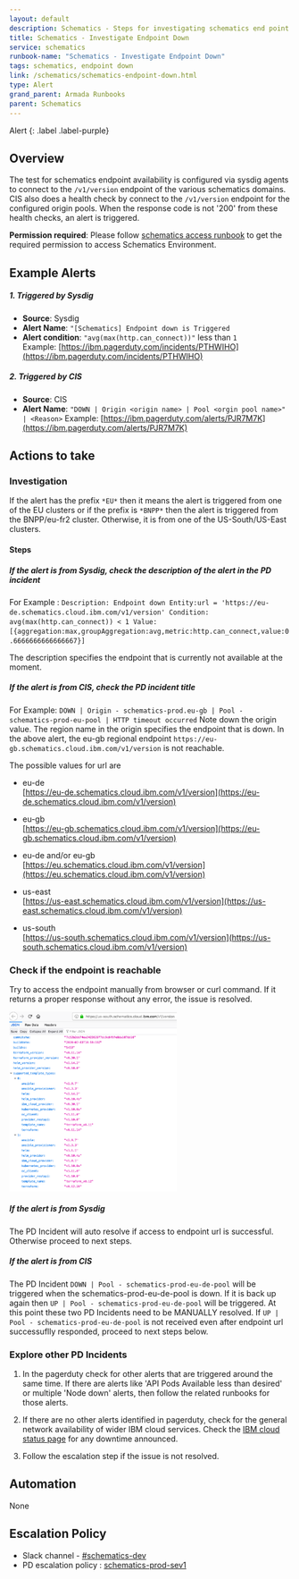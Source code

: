 ```yaml
---
layout: default
description: Schematics - Steps for investigating schematics end point down
title: Schematics - Investigate Endpoint Down
service: schematics
runbook-name: "Schematics - Investigate Endpoint Down"
tags: schematics, endpoint down
link: /schematics/schematics-endpoint-down.html
type: Alert
grand_parent: Armada Runbooks
parent: Schematics
---
```


Alert
{: .label .label-purple}

## Overview

The test for schematics endpoint availability is configured via sysdig agents to connect to the `/v1/version` endpoint of the various schematics domains.
CIS also does a health check by connect to the `/v1/version` endpoint for the configured origin pools.
When the response code is not '200' from these health checks, an alert is triggered.

**Permission required**: Please follow [schematics access runbook](https://pages.github.ibm.com/alchemy-conductors/documentation-pages/docs/runbooks/schematics/Introduction_to_Schematics_Infrastructure.html) to get the required permission to access Schematics Environment.


## Example Alerts

##### 1. Triggered by Sysdig

- **Source**: Sysdig
- **Alert Name**: `"[Schematics] Endpoint down is Triggered`
- **Alert condition**: `"avg(max(http.can_connect))"` less than `1` <br>
Example: [https://ibm.pagerduty.com/incidents/PTHWIHO](https://ibm.pagerduty.com/incidents/PTHWIHO)

##### 2. Triggered by CIS

- **Source**: CIS
- **Alert Name**: `"DOWN | Origin <origin name> | Pool <orgin pool name>" | <Reason>`
Example: [https://ibm.pagerduty.com/alerts/PJR7M7K](https://ibm.pagerduty.com/alerts/PJR7M7K)

## Actions to take

### Investigation

If the alert has the prefix `*EU*` then it means the alert is triggered from one of the EU clusters or if the prefix is `*BNPP*` then the alert is triggered from the BNPP/eu-fr2 cluster. Otherwise, it is from one of the US-South/US-East clusters.


#### Steps
##### If the alert is from Sysdig, check the description of the alert in the PD incident
For Example :
`Description: Endpoint down Entity:url = 'https://eu-de.schematics.cloud.ibm.com/v1/version' Condition: avg(max(http.can_connect)) < 1 Value: [{aggregation:max,groupAggregation:avg,metric:http.can_connect,value:0.6666666666666667}]`

The description specifies the endpoint that is currently not available at the moment.

##### If the alert is from CIS, check the PD incident title
For Example:
`DOWN | Origin - schematics-prod.eu-gb | Pool - schematics-prod-eu-pool | HTTP timeout occurred`
Note down the origin value. The region name in the origin specifies the endpoint that is down.
In the above alert, the eu-gb regional endpoint `https://eu-gb.schematics.cloud.ibm.com/v1/version` is not reachable.

The possible values for url are

-  eu-de  <br>
   [https://eu-de.schematics.cloud.ibm.com/v1/version](https://eu-de.schematics.cloud.ibm.com/v1/version)

-  eu-gb  <br>
   [https://eu-gb.schematics.cloud.ibm.com/v1/version](https://eu-gb.schematics.cloud.ibm.com/v1/version)

-  eu-de and/or eu-gb  <br>
   [https://eu.schematics.cloud.ibm.com/v1/version](https://eu.schematics.cloud.ibm.com/v1/version)

-  us-east <br>
   [https://us-east.schematics.cloud.ibm.com/v1/version](https://us-east.schematics.cloud.ibm.com/v1/version)

-  us-south <br>
   [https://us-south.schematics.cloud.ibm.com/v1/version](https://us-south.schematics.cloud.ibm.com/v1/version)


### Check if the endpoint is reachable

Try to access the endpoint manually from browser or curl command. If it returns a proper response without any error, the issue is resolved.

<a href="images/Schematics-EndpointDown-Pic1.png">
<img src="images/Schematics-EndpointDown-Pic1.png " alt="Schematics-EndpointDown-Pic1" style="width: 300px;"/></a>

##### If the alert is from Sysdig
The PD Incident will auto resolve if access to endpoint url is successful. Otherwise proceed to next steps.

##### If the alert is from CIS
The PD Incident `DOWN | Pool - schematics-prod-eu-de-pool` will be triggered when the schematics-prod-eu-de-pool is down. If it is back up again then `UP | Pool - schematics-prod-eu-de-pool` will be triggered. At this point these two PD Incidents need to be MANUALLY resolved. If `UP | Pool - schematics-prod-eu-de-pool` is not received even after endpoint url successuflly responded, proceed to next steps below.
 
### Explore other PD Incidents 

1. In the pagerduty check for other alerts that are triggered around the same time.
  If there are alerts like 'API Pods Available less than desired' or multiple 'Node down' alerts,
  then follow the related runbooks for those alerts.

2. If there are no other alerts identified in pagerduty, check for the general network availability of wider IBM cloud services. Check the [IBM cloud status page](https://cloud.ibm.com/status) for any downtime announced.

3. Follow the escalation step if the issue is not resolved.

## Automation

None

## Escalation Policy
- Slack channel - [#schematics-dev](https://ibm-argonauts.slack.com/archives/GHFT8J7CJ)
- PD escalation policy : [schematics-prod-sev1](https://ibm.pagerduty.com/escalation_policies#PNZJB5U)

